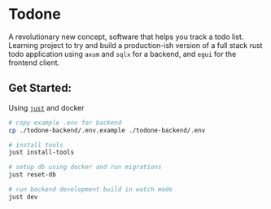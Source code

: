 # Todone

A revolutionary new concept, software that helps you track a todo list. Learning
project to try and build a production-ish version of a full stack rust todo
application using `axum` and `sqlx` for a backend, and `egui` for the frontend
client.

## Get Started:

Using [`just`](https://github.com/casey/just) and docker

```sh
# copy example .env for backend
cp ./todone-backend/.env.example ./todone-backend/.env

# install tools
just install-tools

# setup db using docker and run migrations
just reset-db

# run backend development build in watch mode
just dev
```
